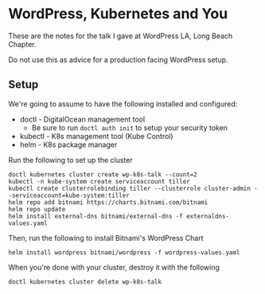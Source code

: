 # WordPress, Kubernetes and You

These are the notes for the talk I gave at WordPress LA, Long Beach Chapter. 

Do not use this as advice for a production facing WordPress setup.

## Setup
We're going to assume to have the following installed and configured:

- doctl - DigitalOcean management tool
  - Be sure to run `doctl auth init` to setup your security token
- kubectl - K8s management tool (Kube Control)
- helm - K8s package manager

Run the following to set up the cluster 
```
doctl kubernetes cluster create wp-k8s-talk --count=2
kubectl -n kube-system create serviceaccount tiller
kubectl create clusterrolebinding tiller --clusterrole cluster-admin --serviceaccount=kube-system:tiller
helm repo add bitnami https://charts.bitnami.com/bitnami
helm repo update
helm install external-dns bitnami/external-dns -f externaldns-values.yaml
```

Then, run the following to install Bitnami's WordPress Chart

```
helm install wordpress bitnami/wordpress -f wordpress-values.yaml
```

When you're done with your cluster, destroy it with the following
```
doctl kubernetes cluster delete wp-k8s-talk
```
